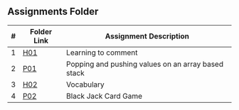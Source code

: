 ##  Assignments Folder

|   #   | Folder Link | Assignment Description |
| :---: | ----------- | ---------------------- |
|  1    | [H01](https://github.com/the00cheat/2143-OOP-williamson/tree/master/Assignments/H01)        |        Learning to comment                |
| 2     | [P01](https://github.com/the00cheat/2143-OOP-williamson/tree/master/Assignments/P01) | Popping and pushing values on an array based stack|  
|3      |[H02](https://github.com/the00cheat/2143-OOP-williamson/tree/master/Assignments/H02)| Vocabulary|
|4      |[P02](blah)                                                                          | Black Jack Card Game|
